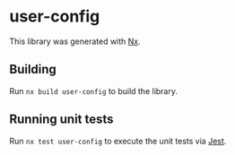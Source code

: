 # user-config

This library was generated with [Nx](https://nx.dev).

## Building

Run `nx build user-config` to build the library.

## Running unit tests

Run `nx test user-config` to execute the unit tests via [Jest](https://jestjs.io).
